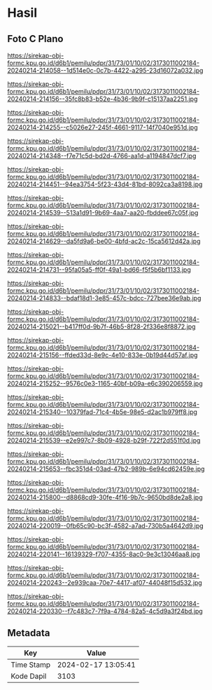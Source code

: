 # Hasil

## Foto C Plano

https://sirekap-obj-formc.kpu.go.id/d6b1/pemilu/pdpr/31/73/01/10/02/3173011002184-20240214-214058--1d514e0c-0c7b-4422-a295-23d16072a032.jpg

https://sirekap-obj-formc.kpu.go.id/d6b1/pemilu/pdpr/31/73/01/10/02/3173011002184-20240214-214156--35fc8b83-b52e-4b36-9b9f-c15137aa2251.jpg

https://sirekap-obj-formc.kpu.go.id/d6b1/pemilu/pdpr/31/73/01/10/02/3173011002184-20240214-214255--c5026e27-245f-4661-9117-14f7040e951d.jpg

https://sirekap-obj-formc.kpu.go.id/d6b1/pemilu/pdpr/31/73/01/10/02/3173011002184-20240214-214348--f7e71c5d-bd2d-4766-aa1d-a1194847dcf7.jpg

https://sirekap-obj-formc.kpu.go.id/d6b1/pemilu/pdpr/31/73/01/10/02/3173011002184-20240214-214451--94ea3754-5f23-43d4-81bd-8092ca3a8198.jpg

https://sirekap-obj-formc.kpu.go.id/d6b1/pemilu/pdpr/31/73/01/10/02/3173011002184-20240214-214539--513a1d91-9b69-4aa7-aa20-fbddee67c05f.jpg

https://sirekap-obj-formc.kpu.go.id/d6b1/pemilu/pdpr/31/73/01/10/02/3173011002184-20240214-214629--da5fd9a6-be00-4bfd-ac2c-15ca5612d42a.jpg

https://sirekap-obj-formc.kpu.go.id/d6b1/pemilu/pdpr/31/73/01/10/02/3173011002184-20240214-214731--95fa05a5-ff0f-49a1-bd66-f5f5b6bf1133.jpg

https://sirekap-obj-formc.kpu.go.id/d6b1/pemilu/pdpr/31/73/01/10/02/3173011002184-20240214-214833--bdaf18d1-3e85-457c-bdcc-727bee36e9ab.jpg

https://sirekap-obj-formc.kpu.go.id/d6b1/pemilu/pdpr/31/73/01/10/02/3173011002184-20240214-215021--b417ff0d-9b7f-46b5-8f28-2f336e8f8872.jpg

https://sirekap-obj-formc.kpu.go.id/d6b1/pemilu/pdpr/31/73/01/10/02/3173011002184-20240214-215156--ffded33d-8e9c-4e10-833e-0b19d44d57af.jpg

https://sirekap-obj-formc.kpu.go.id/d6b1/pemilu/pdpr/31/73/01/10/02/3173011002184-20240214-215252--9576c0e3-1165-40bf-b09a-e6c390206559.jpg

https://sirekap-obj-formc.kpu.go.id/d6b1/pemilu/pdpr/31/73/01/10/02/3173011002184-20240214-215340--10379fad-71c4-4b5e-98e5-d2ac1b979ff8.jpg

https://sirekap-obj-formc.kpu.go.id/d6b1/pemilu/pdpr/31/73/01/10/02/3173011002184-20240214-215539--e2e997c7-8b09-4928-b29f-722f2d551f0d.jpg

https://sirekap-obj-formc.kpu.go.id/d6b1/pemilu/pdpr/31/73/01/10/02/3173011002184-20240214-215653--fbc351d4-03ad-47b2-989b-6e94cd62459e.jpg

https://sirekap-obj-formc.kpu.go.id/d6b1/pemilu/pdpr/31/73/01/10/02/3173011002184-20240214-215800--d8868cd9-30fe-4f16-9b7c-9650bd8de2a8.jpg

https://sirekap-obj-formc.kpu.go.id/d6b1/pemilu/pdpr/31/73/01/10/02/3173011002184-20240214-220019--0fb65c90-bc3f-4582-a7ad-730b5a4642d9.jpg

https://sirekap-obj-formc.kpu.go.id/d6b1/pemilu/pdpr/31/73/01/10/02/3173011002184-20240214-220141--16139329-f707-4355-8ac0-9e3c13046aa8.jpg

https://sirekap-obj-formc.kpu.go.id/d6b1/pemilu/pdpr/31/73/01/10/02/3173011002184-20240214-220243--2e939caa-70e7-4417-af07-44048f15d532.jpg

https://sirekap-obj-formc.kpu.go.id/d6b1/pemilu/pdpr/31/73/01/10/02/3173011002184-20240214-220330--f7c483c7-7f9a-4784-82a5-4c5d9a3f24bd.jpg


## Metadata

| Key        | Value               |
| ---------- | ------------------- |
| Time Stamp | 2024-02-17 13:05:41 |
| Kode Dapil | 3103                |




